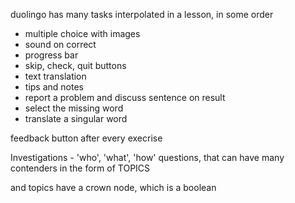 
duolingo has many tasks interpolated in a lesson, in some order
- multiple choice with images
- sound on correct
- progress bar
- skip, check, quit buttons
- text translation
- tips and notes
- report a problem and discuss sentence on result
- select the missing word
- translate a singular word

feedback button after every execrise


Investigations - 'who', 'what', 'how' questions, that can have many contenders in the form of TOPICS

and topics have a crown node, which is a boolean

